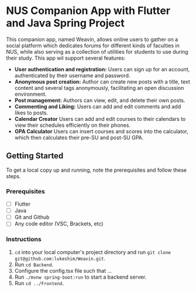 # NUS Companion App with Flutter and Java Spring Project

This companion app, named Weavin, allows online users to gather on a social platform which dedicates forums for different kinds of faculties in NUS, while also serving as a collection of utilities for students to use during their study. This app wil support several features:

* **User authentication and registration:** Users can sign up for an account, authenticated by their username and password.
* **Anonymous post creation:** Author can create new posts with a title, text content and several tags anonymously, facilitating an open discussion environment.
* **Post management:** Authors can view, edit, and delete their own posts.
* **Commenting and Liking:** Users can add and edit comments and add likes to posts. 
* **Calendar Creator** Users can add and edit courses to their calendars to view their schedules efficiently on their phones.
* **GPA Calculator** Users can insert courses and scores into the calculator, which then calculates their pre-SU and post-SU GPA.

## Getting Started

To get a local copy up and running, note the prerequisites and follow these steps.

### Prerequisites

- [ ] Flutter
- [ ] Java
- [ ] Git and Github
- [ ] Any code editor (VSC, Brackets, etc)

### Instructions
1. `cd` into your local computer's project directory and run `git clone git@github.com:lukeshim/Weavin.git`.
2. Run `cd Backend`.
3. Configure the config.tsx file such that ...
4. Run `./mvnw spring-boot:run` to start a backend server.
5. Run `cd ../Frontend`.
